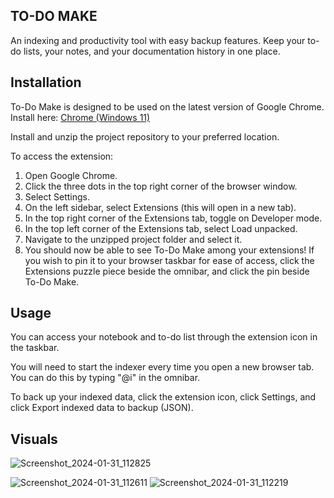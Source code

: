 ## TO-DO MAKE
An indexing and productivity tool with easy backup features. Keep your to-do lists, your notes, and your documentation history in one place.

## Installation
To-Do Make is designed to be used on the latest version of Google Chrome. Install here: <a href="https://www.google.com/intl/en_uk/chrome/">Chrome (Windows 11)</a>

Install and unzip the project repository to your preferred location.

To access the extension:
1. Open Google Chrome.
2. Click the three dots in the top right corner of the browser window.
3. Select Settings.
4. On the left sidebar, select Extensions (this will open in a new tab).
5. In the top right corner of the Extensions tab, toggle on Developer mode.
6. In the top left corner of the Extensions tab, select Load unpacked.
7. Navigate to the unzipped project folder and select it.
8. You should now be able to see To-Do Make among your extensions! If you wish to pin it to your browser taskbar for ease of access, click the Extensions puzzle piece beside the omnibar, and click the pin beside To-Do Make.

## Usage

You can access your notebook and to-do list through the extension icon in the taskbar.

You will need to start the indexer every time you open a new browser tab. You can do this by typing "@i" in the omnibar.

To back up your indexed data, click the extension icon, click Settings, and click Export indexed data to backup (JSON).



## Visuals
![Screenshot_2024-01-31_112825](/uploads/5526daa146a580834e543d4107ea97ed/Screenshot_2024-01-31_112825.png)

![Screenshot_2024-01-31_112611](/uploads/0347234f7e7507a37851b03f27e71f97/Screenshot_2024-01-31_112611.png) ![Screenshot_2024-01-31_112219](/uploads/f1c2acda686f8d0a21a25ae4fef7dd9f/Screenshot_2024-01-31_112219.png)


